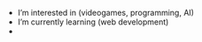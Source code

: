 - I’m interested in (videogames, programming, AI)
-  I’m currently learning (web development)
- 
<!---
mohamad-askri/mohamad-askri is a ✨ special ✨ repository because its `README.md` (this file) appears on your GitHub profile.
You can click the Preview link to take a look at your changes.
--->
